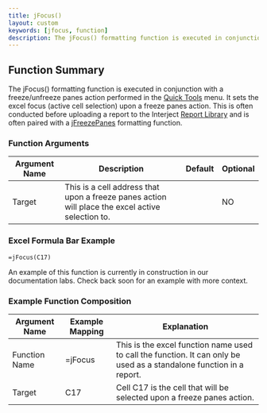 ```yaml
---
title: jFocus()
layout: custom
keywords: [jfocus, function]
description: The jFocus() formatting function is executed in conjunction with a freeze/unfreeze panes action performed in the Quick Tools menu. 
---
```


## Function Summary

The jFocus() formatting function is executed in conjunction with a freeze/unfreeze panes action performed in the [Quick Tools](/wGetStarted/INTERJECT-Ribbon-Menu-Items.html#quick-tools) menu. It sets the excel focus (active cell selection) upon a freeze panes action. This is often conducted before uploading a report to the Interject [Report Library](/wAbout/Report-Library-Basics.html) and is often paired with a [jFreezePanes](/wIndex/jFreezePanes.html) formatting function.

### Function Arguments

| Argument Name | Description                                                                                      | Default | Optional |
|----------------|--------------------------------------------------------------------------------------------------|---------|----------|
| Target         | This is a cell address that upon a freeze panes action will place the excel active selection to. |         | NO       |

### Excel Formula Bar Example

```Excel
=jFocus(C17)
```
An example of this function is currently in construction in our documentation labs. Check back soon for an example with more context.

### Example Function Composition

| Argument Name | Example Mapping | Explanation                                                                                                          |
|---------------|-----------------|----------------------------------------------------------------------------------------------------------------------|
| Function Name | =jFocus       | This is the excel function name used to call the function. It can only be used as a standalone function in a report. |
| Target        | C17             | Cell C17 is the cell that will be selected upon a freeze panes action.                                               |
